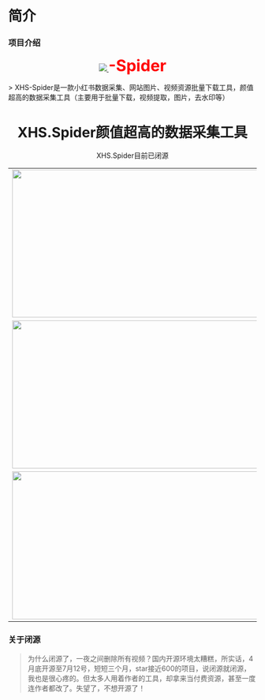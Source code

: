 # 简介

### 项目介绍
<p align="center">
  <a href="https://github.com/xisuo67/XHS-Spider">
      <img src="https://ci.xiaohongshu.com/49fd555a-b46b-49fd-b5a5-053fb4a536dc">
  </a>
  <b style="font-size:32px;color:red">-Spider</b>
</p>
> XHS-Spider是一款小红书数据采集、网站图片、视频资源批量下载工具，颜值超高的数据采集工具（主要用于批量下载，视频提取，图片，去水印等）

<h1 align="center">XHS.Spider颜值超高的数据采集工具</h1>
<div align="center">
<!-- <iframe src="//player.bilibili.com/player.html?aid=529984366&bvid=BV1Wu411a7F7&cid=1166491270&page=1" scrolling="no" border="0" frameborder="no" framespacing="0" allowfullscreen="true" style="width: 800px; height: 600px;"></iframe> -->
    <!-- <p align="center">
    <a href="https://github.com/xisuo67/XHS-Spider/stargazers" style="text-decoration:none" >
        <img alt="GitHub Repo stars" src="https://img.shields.io/github/stars/xisuo67/XHS-Spider">
    </a>
    <a href="https://github.com/xisuo67/XHS-Spider/network" style="text-decoration:none" >
        <img alt="GitHub forks" src="https://img.shields.io/github/forks/xisuo67/XHS-Spider">
    </a>
    <a href="https://github.com/xisuo67/XHS-Spider/issues" style="text-decoration:none">
        <img alt="GitHub issues" src="https://img.shields.io/github/issues/xisuo67/XHS-Spider">
    </a>
    <a href="https://github.com/xisuo67/XHS-Spider/blob/main/LICENSE" style="text-decoration:none" >
        <img alt="GitHub" src="https://img.shields.io/github/license/xisuo67/XHS-Spider">
    </a>
</p> -->
XHS.Spider目前已闭源
</div>

<table>
    <tr>
        <td><img height="300px" width="500px" src="/images/XHS1.png"/></td>
        <td><img  height="300px" width="500px" src="/images/XHS2.png"/></td>
    </tr>
        <tr>
         <td><img  height="300px" width="500px" src="/images/XHS3.png"/></td>
          <td><img  height="300px" width="500px" src="/images/XHS4.png"/></td>
    </tr>
        <tr>
         <td><img  height="300px" width="500px" src="/images/XHS5.png"/></td>
        <td><img  height="300px" width="500px" src="/images/XHS6.png"/></td>
    </tr>
</table>

<!-- ### 环境说明
- XHS-Spider目前仅支持windows操作系统，其他操作系统不支持
- XHS-Spider依托于.Net 6.0开发完成，这意味着你需要安装.Net 6.0运行时才能运行它，如果你的环境没有安装该运行时,启动XHS-Spider会提示异常信息。
  - 如何安装运行时，请查看[运行说明](https://github.com/xisuo67/XHS-Spider/wiki/XHS-Spider)相关文档。
  - 如果依然无法独立完成环境的安装，请通过QQ群咨询相关热心群友

- 如果根据上述内容安装完运行时后程序闪退，请尝试[下载webview2运行时](https://developer.microsoft.com/zh-cn/microsoft-edge/webview2/#download-section)
- 功能预览
  - [使用教程](https://www.bilibili.com/video/BV1Wu411a7F7/?share_source=copy_web&vd_source=1a333f5d2534a06b72faea21fa2f10d4)
  - [bilibili](https://www.bilibili.com/video/BV1UW4y1R7GE/?vd_source=e2562a684d381def8f9af230a7396690) -->

<!-- ### 关于 PR

> 希望您在开发过程中如果遇到 bug 且修复后，能及时提交您的 PR 至`Github master分支`供我们改进项目。在提交 pull request 之前，尽可能详细描述问题以方便审核。非常感谢！ -->

### 关于闭源

> 为什么闭源了，一夜之间删除所有视频？国内开源环境太糟糕，所实话，4月底开源至7月12号，短短三个月，star接近600的项目，说闭源就闭源，我也是很心疼的。但太多人用着作者的工具，却拿来当付费资源，甚至一度连作者都改了。失望了，不想开源了！

